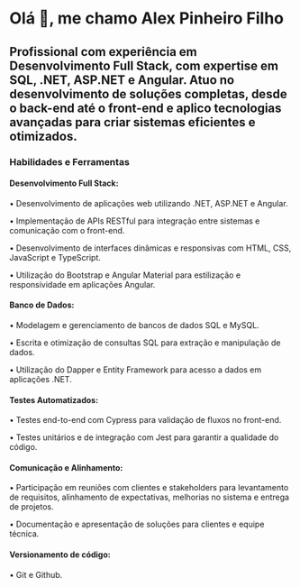 # Olá 👋, me chamo Alex Pinheiro Filho
## Profissional com experiência em Desenvolvimento Full Stack, com expertise em SQL, .NET, ASP.NET e Angular. Atuo no desenvolvimento de soluções completas, desde o back-end até o front-end e aplico tecnologias avançadas para criar sistemas eficientes e otimizados.

### Habilidades e Ferramentas 

 #### Desenvolvimento Full Stack: 
 
   • Desenvolvimento de aplicações web utilizando .NET, ASP.NET e Angular.
   
   • Implementação de APIs RESTful para integração entre sistemas e comunicação com o front-end. 
 
   • Desenvolvimento de interfaces dinâmicas e responsivas com HTML, CSS, JavaScript e TypeScript. 
 
   • Utilização do Bootstrap e Angular Material para estilização e responsividade em aplicações Angular.
 
 
  #### Banco de Dados: 
 
   • Modelagem e gerenciamento de bancos de dados SQL e MySQL. 
 
   • Escrita e otimização de consultas SQL para extração e manipulação de dados. 
 
   • Utilização do Dapper e Entity Framework para acesso a dados em aplicações .NET.
 
 
 #### Testes Automatizados: 
 
   • Testes end-to-end com Cypress para validação de fluxos no front-end. 
 
   • Testes unitários e de integração com Jest para garantir a qualidade do código.
 
 
 #### Comunicação e Alinhamento: 
 
   • Participação em reuniões com clientes e stakeholders para levantamento de requisitos, alinhamento de expectativas, melhorias no sistema e entrega de projetos. 
 
   • Documentação e apresentação de soluções para clientes e equipe técnica.
 
 
 #### Versionamento de código: 
 
   • Git e Github.
